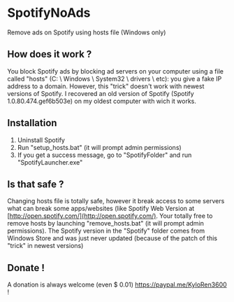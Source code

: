 # SpotifyNoAds

Remove ads on Spotify using hosts file (Windows only)

## How does it work ?

You block Spotify ads by blocking ad servers on your computer using a file called "hosts" (C: \ Windows \ System32 \ drivers \ etc): you give a fake IP address to a domain. However, this "trick" doesn't work with newest versions of Spotify. I recovered an old version of Spotify (Spotify 1.0.80.474.gef6b503e) on my oldest computer with wich it works.

## Installation

1. Uninstall Spotify
2. Run "setup_hosts.bat" (it will prompt admin permissions)
3. If you get a success message, go to "SpotifyFolder" and run "SpotifyLauncher.exe"

## Is that safe ?

Changing hosts file is totally safe, however it break access to some servers what can break some apps/websites (like Spotify Web Version at [http://open.spotify.com/](http://open.spotify.com/). Your totally free to remove hosts by launching "remove_hosts.bat" (it will prompt admin permissions). The Spotify version in the "Spotify" folder comes from Windows Store and was just never updated (because of the patch of this "trick" in newest versions)

## Donate !

A donation is always welcome (even $ 0.01) https://paypal.me/KyloRen3600 !